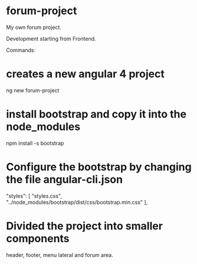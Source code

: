 # forum-project
My own forum project. 

Development starting from Frontend.

Commands:
# creates a new angular 4 project
ng new forum-project

# install bootstrap and copy it into the node_modules
npm install -s bootstrap

# Configure the bootstrap by changing the file angular-cli.json
"styles": [
  "styles.css",
  "../node_modules/bootstrap/dist/css/bootstrap.min.css"
],

# Divided the project into smaller components
header, footer, menu lateral and forum area.
